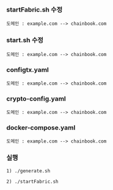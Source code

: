 

### startFabric.sh 수정

    도메인 : example.com --> chainbook.com
    
### start.sh 수정

    도메인 : example.com --> chainbook.com
    
### configtx.yaml

    도메인 : example.com --> chainbook.com
    
### crypto-config.yaml

    도메인 : example.com --> chainbook.com
    
### docker-compose.yaml

    도메인 : example.com --> chainbook.com
    
    
    
    
    
    
### 실행

    1) ./generate.sh 
    
    2) ./startFabric.sh

